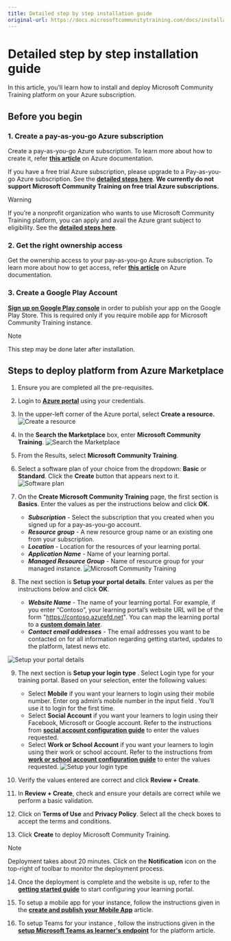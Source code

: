 ```yaml
---
title: Detailed step by step installation guide
original-url: https://docs.microsoftcommunitytraining.com/docs/installation-guide-detailed-steps
---
```


# Detailed step by step installation guide

In this article, you’ll learn how to install and deploy Microsoft Community Training platform on your Azure subscription.

## Before you begin

### 1.	Create a pay-as-you-go Azure subscription  
Create a pay-as-you-go Azure subscription. To learn more about how to create it, refer [**this article**](https://azure.microsoft.com/en-in/pricing/purchase-options/pay-as-you-go/) on Azure documentation. 

If you have a free trial Azure subscription, please upgrade to a Pay-as-you-go Azure subscription. See the [**detailed steps here**](https://docs.microsoft.com/azure/billing/billing-upgrade-azure-subscription#upgrade-your-azure-free-account). **We currently do not support Microsoft Community Training on free trial Azure subscriptions.**

> [!WARNING]
> If you’re a nonprofit organization who wants to use Microsoft Community Training platform, you can apply and avail the Azure grant subject to eligibility. See the [**detailed steps here**](../../infrastructure-management/install-your-platform-instance/10_setup-platform-instance-on-azure-subscription-for-nonprofits).

### 2.	Get the right ownership access 
Get the ownership access to your pay-as-you-go Azure subscription. To learn more about how to get access, refer [**this article**](https://docs.microsoft.com/azure/role-based-access-control/overview) on Azure documentation. 
    
### 3.	Create a Google Play Account 
[**Sign up on Google Play console**](https://play.google.com/apps/publish/signup/)  in order to publish your app on the Google Play Store.  This is required only if you require mobile app for Microsoft Community Training instance. 

> [!NOTE]
> This step may be done later after installation.

## Steps to deploy platform from Azure Marketplace  

1.	Ensure you are completed all the pre-requisites.

2.	Login to [**Azure portal**](https://portal.azure.com/) using your credentials.

3.	In the upper-left corner of the Azure portal, select **Create a resource.**  
![Create a resource](../../media/image%2813%29.png)
    
4.	In the **Search the Marketplace** box, enter **Microsoft Community Training**.
![Search the Marketplace](../../media/image%2896%29.png)
    
5.	From the Results, select **Microsoft Community Training**. 

6.	Select a software plan of your choice from the dropdown: **Basic** or **Standard**. Click the **Create** button that appears next to it.
![Software plan](../../media/image%2898%29.png)
    
7.	On the **Create Microsoft Community Training** page, the first section is **Basics**. Enter the values as per the instructions below and click **OK**.
    * ***Subscription*** - Select the subscription that you created when you signed up for a pay-as-you-go account.
    * ***Resource group*** - A new resource group name or an existing one from your subscription.
    * ***Location*** - Location for the resources of your learning portal. 
    * ***Application Name*** - Name of your learning portal.
    * ***Managed Resource Group*** - Name of resource group for your managed instance.
![Microsoft Community Training](../../media/image%2897%29.png)

8. The next section is **Setup your portal details**. Enter values as per the instructions below and click **OK**.
    * ***Website Name*** - The name of your learning portal. For example, if you enter “Contoso”, your learning portal’s website URL will be of the form "https://contoso.azurefd.net". You can map the learning portal to a [**custom domain later**](../../infrastructure-management/configure-your-platform-infrastructure/2_setup-custom-domain-url).
    * ***Contact email addresses*** - The email addresses you want to be contacted on for all information regarding getting started, updates to the platform, latest news etc. 

![Setup your portal details](../../media/image%28357%29.png)

9. The next section is **Setup your login type** . Select Login type for your training portal.  Based on your selection, enter the following values:
    * Select **Mobile** if you want your learners to login using their mobile number. Enter org admin’s mobile number in the input field . You’ll use it to login for the first time.
    * Select **Social Account** if you want your learners to login using their Facebook, Microsoft or Google account. Refer to the instructions from [**social account configuration guide**](../../infrastructure-management/install-your-platform-instance/4_configure-login-social-work-school-account#social-account-or-email-based-authentication) to enter the values requested.
    * Select **Work or School Account** if you want your learners to login using their work or school account. Refer to the instructions from [**work or school account configuration guide**](../../infrastructure-management/install-your-platform-instance/4_configure-login-social-work-school-account#work-or-school-account-based-authentication) to enter the values requested.
![Setup your login type](../../media/image%2899%29.png)

10. Verify the values entered are correct and click **Review + Create**.

11. In **Review + Create**, check and ensure your details are correct while we perform a basic validation. 

12. Click on **Terms of Use** and **Privacy Policy**. Select all the check boxes to accept the terms and conditions.

13. Click **Create** to deploy Microsoft Community Training. 

  > [!NOTE]
  > Deployment takes about 20 minutes. Click on the **Notification** icon on the top-right of toolbar to monitor the deployment process.

14. Once the deployment is complete and the website is up, refer to the [**getting started guide**](../../get-started/4_step-by-step-configuration-guide) to start configuring your learning portal. 

16. To setup a mobile app for your instance, follow the instructions given in the [**create and publish your Mobile App**](../../infrastructure-management/install-your-platform-instance/5_create-publish-mobile-app) article. 

17. To setup Teams for your instance , follow the instructions given in the [**setup Microsoft Teams as learner's endpoint**](../../infrastructure-management/install-your-platform-instance/7_create-teams-app-for-your-training-portal) for the platform article. 